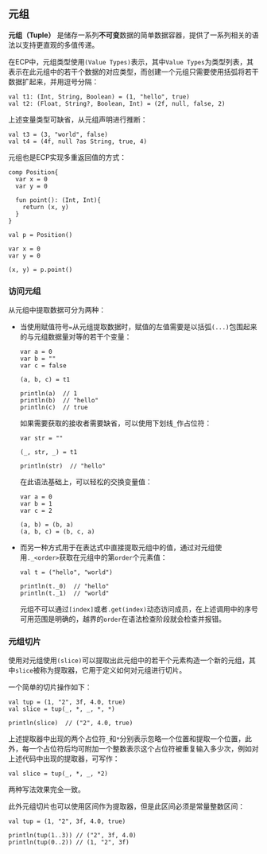 ## 元组

**元组（Tuple）** 是储存一系列**不可变**数据的简单数据容器，提供了一系列相关的语法以支持更直观的多值传递。

在ECP中，元组类型使用`(Value Types)`表示，其中`Value Types`为类型列表，其表示在此元组中的若干个数据的对应类型，而创建一个元组只需要使用括弧将若干数据扩起来，并用逗号分隔：

```ecs
val t1: (Int, String, Boolean) = (1, "hello", true)
val t2: (Float, String?, Boolean, Int) = (2f, null, false, 2)
```

上述变量类型可缺省，从元组声明进行推断：

```ecs
val t3 = (3, "world", false)
val t4 = (4f, null ?as String, true, 4)
```

元组也是ECP实现多重返回值的方式：

```ecs
comp Position{
  var x = 0
  var y = 0

  fun point(): (Int, Int){
    return (x, y)
  }
}

val p = Position()

var x = 0
var y = 0

(x, y) = p.point()
```

### 访问元组

从元组中提取数据可分为两种：
- 当使用赋值符号`=`从元组提取数据时，赋值的左值需要是以括弧`(...)`包围起来的与元组数据量对等的若干个变量：
   
  ```ecs
  var a = 0
  var b = ""
  var c = false
    
  (a, b, c) = t1
    
  println(a)  // 1
  println(b)  // "hello"
  println(c)  // true
  ```
    
  如果需要获取的接收者需要缺省，可以使用下划线`_`作占位符：
    
  ```ecs
  var str = ""
    
  (_, str, _) = t1
    
  println(str)  // "hello"
  ```
    
  在此语法基础上，可以轻松的交换变量值：
    
  ```ecs
  var a = 0
  var b = 1
  var c = 2
    
  (a, b) = (b, a)
  (a, b, c) = (b, c, a)
  ```

- 而另一种方式用于在表达式中直接提取元组中的值，通过对元组使用`._<order>`获取在元组中的第`order`个元素值：

  ```ecs
  val t = ("hello", "world")
  
  println(t._0)  // "hello"
  println(t._1)  // "world"
  ```
  
  元组不可以通过`[index]`或者`.get(index)`动态访问成员，在上述调用中的序号可用范围是明确的，越界的`order`在语法检查阶段就会检查并报错。

### 元组切片

使用对元组使用`(slice)`可以提取出此元组中的若干个元素构造一个新的元组，其中`slice`被称为提取器，它用于定义如何对元组进行切片。

一个简单的切片操作如下：

```ecs
val tup = (1, "2", 3f, 4.0, true)
val slice = tup(_, *, _, *, *)

println(slice)  // ("2", 4.0, true)
```

上述提取器中出现的两个占位符`_`和`*`分别表示忽略一个位置和提取一个位置，此外，每一个占位符后均可附加一个整数表示这个占位符被重复输入多少次，例如对上述代码中出现的提取器，可写作：

```ecs
val slice = tup(_, *, _, *2)
```

两种写法效果完全一致。

此外元组切片也可以使用区间作为提取器，但是此区间必须是常量整数区间：

```ecs
val tup = (1, "2", 3f, 4.0, true)

println(tup(1..3)) // ("2", 3f, 4.0)
println(tup(0..2)) // (1, "2", 3f)
```
